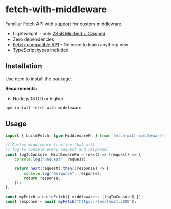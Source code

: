 # fetch-with-middleware

Familiar Fetch API with support for custom middleware.

- Lightweight - only [235B Minified + Gzipped](https://bundlephobia.com/package/fetch-with-middleware)
- Zero dependencies
- [Fetch-compatible API](https://developer.mozilla.org/en-US/docs/Web/API/Fetch_API) - No need to learn anything new.
- TypeScript types included

## Installation

Use npm to install the package.

**Requirements:**
- Node.js 18.0.0 or higher

```bash
npm install fetch-with-middleware
```

## Usage

```ts
import { buildFetch, type MiddlewareFn } from 'fetch-with-middleware';

// Custom middleware function that will 
// log to console every request and response.
const logToConsole: MiddlewareFn = (next) => (request) => {
    console.log("Request", request);

    return next(request).then((response) => {
        console.log("Response", response);
        return response;
    });
};

const myFetch = buildFetch({ middlewares: [logToConsole] });
const response = await myFetch("https://localhost:3000");
```

